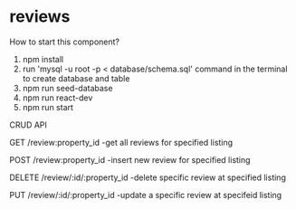 # reviews
How to start this component?

1. npm install
2. run 'mysql -u root -p < database/schema.sql' command in the terminal to create database and table
3. npm run seed-database
4. npm run react-dev
5. npm run start

CRUD API


GET /review:property_id -get all reviews for specified listing

POST /review:property_id -insert new review for specified listing

DELETE /review/:id/:property_id -delete specific review at specified listing

PUT /review/:id/:property_id -update a specific review at specifeid listing
